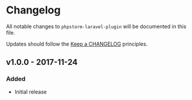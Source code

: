 # Changelog

All notable changes to `phpstorm-laravel-plugin` will be documented in this file.

Updates should follow the [Keep a CHANGELOG](http://keepachangelog.com/) principles.

## v1.0.0 - 2017-11-24

### Added
- Initial release
